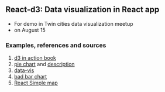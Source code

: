 ## React-d3: Data visualization in React app
- For demo in Twin cities data visualization meetup
- on August 15


### Examples, references and sources
1. [d3 in action book](https://livebook.manning.com/#!/book/d3js-in-action-second-edition/chapter-9/142)
1. [pie chart](https://codepen.io/petebrowne/pen/NrxEGq?editors=0010) and [description](https://medium.com/localmed-engineering/svg-pie-chart-using-react-and-d3-43a381ce7246)
2. [data-vis](http://uber.github.io/react-vis/#/)
2. [bad bar chart](https://medium.com/@Elijah_Meeks/interactive-applications-with-react-d3-f76f7b3ebc71)
2. [React Simple map](https://www.react-simple-maps.io/)


